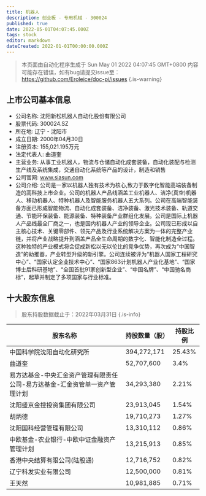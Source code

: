 ```yaml
---
title: 机器人
description: 创业板 - 专用机械 - 300024
published: true
date: 2022-05-01T04:07:45.000Z
tags: stock
editor: markdown
dateCreated: 2022-01-01T00:00:00.000Z
---
```


> 本页面由自动化程序生成于 Sun May 01 2022 04:07:45 GMT+0800
> 内容可能存在错误，如有bug请提交issue至：https://github.com/Eroleice/doc-pi/issues
{.is-warning}

## 上市公司基本信息
- 公司名称: 沈阳新松机器人自动化股份有限公司
- 股票代码: 300024.SZ
- 所在地: 辽宁 - 沈阳市
- 成立日期: 2000年04月30日
- 注册资本: 155,021.195万元
- 法定代表人: 曲道奎
- 主营业务: 从事工业机器人，物流与仓储自动化成套装备，自动化装配与检测生产线及系统集成，交通自动化系统等产品的设计，制造和销售
- 公司官网: www.siasun.com
- 公司介绍: 公司是一家以机器人独有技术为核心,致力于数字化智能高端装备制造的高科技上市企业。公司的机器人产品线涵盖工业机器人、洁净(真空)机器人、移动机器人、特种机器人及智能服务机器人五大系列。公司在高端智能装备方面已形成智能物流、自动化成套装备、洁净装备、激光技术装备、轨道交通、节能环保装备、能源装备、特种装备产业群组化发展。公司是国际上机器人产品线最全厂商之一，也是国内机器人产业的领导企业。公司现已形成以自主核心技术、关键零部件、领先产品及行业系统解决方案为一体的完整产业链，并将产业战略提升到涵盖产品全生命周期的数字化、智能化制造全过程。这种独特的产业模式将会促成新松以无以伦比的竞争优势，再次成为“中国智造”的助推器，产业转型升级的新引擎。公司连续被评为“机器人国家工程研究中心”、“国家认定企业技术中心”、“国家863计划机器人产业化基地”、“国家博士后科研基地”、“全国首批91家创新型企业”、“中国名牌”、“中国驰名商标”，起草并制定了多项国家与行业标准。


## 十大股东信息
> 股东持股数据截止于：2022年03月31日
{.is-info}

| 股东名称 | 持股数量（股） | 持股比例 |
| --- | --- | --- |
| 中国科学院沈阳自动化研究所 | 394,272,171 | 25.43% |
| 曲道奎 | 52,707,600 | 3.4% |
| 易方达基金-中央汇金资产管理有限责任公司-易方达基金-汇金资管单一资产管理计划 | 34,293,380 | 2.21% |
| 沈阳盛京金控投资集团有限公司 | 23,913,045 | 1.54% |
| 胡炳德 | 19,710,273 | 1.27% |
| 沈阳国科经营管理有限公司 | 13,310,112 | 0.86% |
| 中欧基金-农业银行-中欧中证金融资产管理计划 | 13,215,913 | 0.85% |
| 香港中央结算有限公司(陆股通) | 12,716,752 | 0.82% |
| 辽宁科发实业有限公司 | 12,500,000 | 0.81% |
| 王天然 | 10,981,885 | 0.71% |




